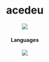 <h1 align="center">acedeu</h1>

<p align="center">
  <a href="https://visitorbadge.io/status?path=https%3A%2F%2Fgithub.com%2Facedeu%2Facedeu">
    <img src="https://api.visitorbadge.io/api/visitors?path=https%3A%2F%2Fgithub.com%2Facedeu%2Facedeu&label=Profile%20Views&countColor=%23ffd105&style=flat" />
  </a>
</p>

<h4 align="center">Languages</h4>
<p align="center">
  <img src="https://skillicons.dev/icons?i=cs" />
</p>

<br>
